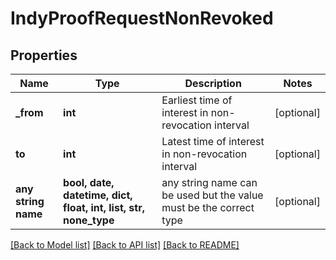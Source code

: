 # IndyProofRequestNonRevoked


## Properties
Name | Type | Description | Notes
------------ | ------------- | ------------- | -------------
**_from** | **int** | Earliest time of interest in non-revocation interval | [optional] 
**to** | **int** | Latest time of interest in non-revocation interval | [optional] 
**any string name** | **bool, date, datetime, dict, float, int, list, str, none_type** | any string name can be used but the value must be the correct type | [optional]

[[Back to Model list]](../README.md#documentation-for-models) [[Back to API list]](../README.md#documentation-for-api-endpoints) [[Back to README]](../README.md)


